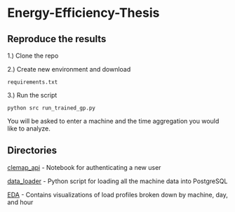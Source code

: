 # Energy-Efficiency-Thesis

## Reproduce the results

1.) Clone the repo

2.) Create new environment and download 

`requirements.txt`

3.) Run the script

`python src run_trained_gp.py`

You will be asked to enter a machine and the time aggregation you would like to analyze.

## Directories

[clemap_api](clemap_api/) - Notebook for authenticating a new user

[data_loader](data_loader/) - Python script for loading all the machine data into PostgreSQL

[EDA](EDA/) - Contains visualizations of load profiles broken down by machine, day, and hour

